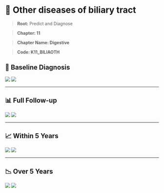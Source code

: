 # 🧬 Other diseases of biliary tract
    
> **Root:** Predict and Diagnose

> **Chapter: 11**

> **Chapter Name: Digestive**

> **Code: K11_BILIAOTH**

## 🧪 Baseline Diagnosis

<img src="/Predict/Figures/Baseline/IMP/K11_BILIAOTH.png" />

<CsvTableIMP src="/Predict_Data/Baseline/IMP/IMP_K11_BILIAOTH.csv" label="🔍 View full results" />

<img src="/Predict/Figures/Baseline/ROC/K11_BILIAOTH.png" />

<CsvTableROC src="/Predict_Data/Baseline/EVA/K11_BILIAOTH.csv" label="🔍 View full results" />

---

## 📊 Full Follow-up

<img src="/Predict/Figures/ALL/IMP/K11_BILIAOTH.png" />

<CsvTableIMP src="/Predict_Data/ALL/IMP/IMP_K11_BILIAOTH.csv" label="🔍 View full results" />

<img src="/Predict/Figures/ALL/ROC/K11_BILIAOTH.png" />

<CsvTableROC src="/Predict_Data/ALL/EVA/K11_BILIAOTH.csv" label="🔍 View full results" />

---

## 📈 Within 5 Years

<img src="/Predict/Figures/FYears/IMP/K11_BILIAOTH.png" />

<CsvTableIMP src="/Predict_Data/FYears/IMP/IMP_K11_BILIAOTH.csv" label="🔍 View full results" />

<img src="/Predict/Figures/FYears/ROC/K11_BILIAOTH.png" />

<CsvTableROC src="/Predict_Data/FYears/EVA/K11_BILIAOTH.csv" label="🔍 View full results" />

---

## 📉 Over 5 Years

<img src="/Predict/Figures/OverFYears/IMP/K11_BILIAOTH.png" />

<CsvTableIMP src="/Predict_Data/OverFYears/IMP/IMP_K11_BILIAOTH.csv" label="🔍 View full results" />

<img src="/Predict/Figures/OverFYears/ROC/K11_BILIAOTH.png" />

<CsvTableROC src="/Predict_Data/OverFYears/EVA/K11_BILIAOTH.csv" label="🔍 View full results" />
